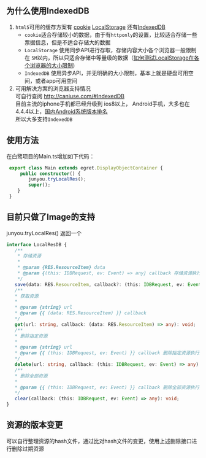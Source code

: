 ## 为什么使用IndexedDB
1. `html5`可用的缓存方案有 [cookie](https://developer.mozilla.org/en-US/docs/Web/API/Document/cookie) [LocalStorage](https://developer.mozilla.org/en-US/docs/Web/API/Window/localStorage)
还有[IndexedDB](https://developer.mozilla.org/en-US/docs/Web/API/IndexedDB_API)  
    * `cookie`适合存储较小的数据，由于有`httponly`的设置，比较适合存储一些票据信息，但是不适合存储大的数据
    * `LocalStorage` 使用同步API进行存取，存储内容大小各个浏览器一般限制在 `5M`以内，所以只适合存储中等量级的数据（[如何测试LocalStorage在各个浏览器的大小限制](http://blog.csdn.net/cengjingcanghai123/article/details/49737007))
    * `IndexedDB` 使用异步API，并无明确的大小限制，基本上就是硬盘可用空间，或者app可用空间
2. 可用解决方案的浏览器支持情况  
可自行查阅 http://caniuse.com/#IndexedDB  
目前主流的iphone手机都已经升级到 ios8以上，
Android手机，大多也在4.4.4以上，[国内Android系统版本排名](http://mt.sohu.com/20170120/n479237472.shtml)  
所以大多支持`IndexedDB`

## 使用方法
在白鹭项目的Main.ts增加如下代码：
```typescript
 export class Main extends egret.DisplayObjectContainer {
     public constructor() {
        junyou.tryLocalRes();
        super();
    }
 }
```

## 目前只做了Image的支持  
 junyou.tryLocalRes() 
返回一个
 ```typescript
 interface LocalResDB {
    /**
     * 存储资源
     * 
     * @param {RES.ResourceItem} data 
     * @param {(this: IDBRequest, ev: Event) => any} callback 存储资源执行完成后的回调
     */
    save(data: RES.ResourceItem, callback?: (this: IDBRequest, ev: Event) => any): void;
    /**
    * 获取资源
    * 
    * @param {string} url 
    * @param {{ (data: RES.ResourceItem) }} callback 
    */
    get(url: string, callback: (data: RES.ResourceItem) => any): void;
    /**
    * 删除指定资源
    * 
    * @param {string} url 
    * @param {{ (this: IDBRequest, ev: Event) }} callback 删除指定资源执行完成后的回调
    */
    delete(url: string, callback: (this: IDBRequest, ev: Event) => any): void;
    /**
    * 删除全部资源
    * 
    * @param {{ (this: IDBRequest, ev: Event) }} callback 删除全部资源执行完成后的回调
    */
    clear(callback: (this: IDBRequest, ev: Event) => any): void;
}
 ```

 ## 资源的版本变更
 可以自行整理资源的hash文件，通过比对hash文件的变更，使用上述删除接口进行删除过期资源